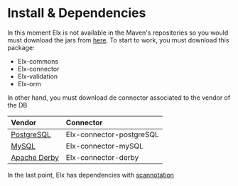 # Install & Dependencies #

In this moment Elx  is not available in the Maven's repositories so you would must download the jars from [here](http://code.google.com/p/orm-elx/downloads/list). To start to work, you must download this package:
  * Elx-commons
  * Elx-connector
  * Elx-validation
  * Elx-orm

In other hand, you must download de connector associated to the vendor of the DB

| Vendor | Connector |
|:-------|:----------|
| [PostgreSQL](http://www.postgresql.org/) |  Elx-connector-postgreSQL |
| [MySQL](http://www.mysql.com/) |   Elx-connector-mySQL |
| [Apache Derby](http://db.apache.org/derby/) |   Elx-connector-derby  |

In the last point, Elx has dependencies with [scannotation](http://scannotation.sourceforge.net/)